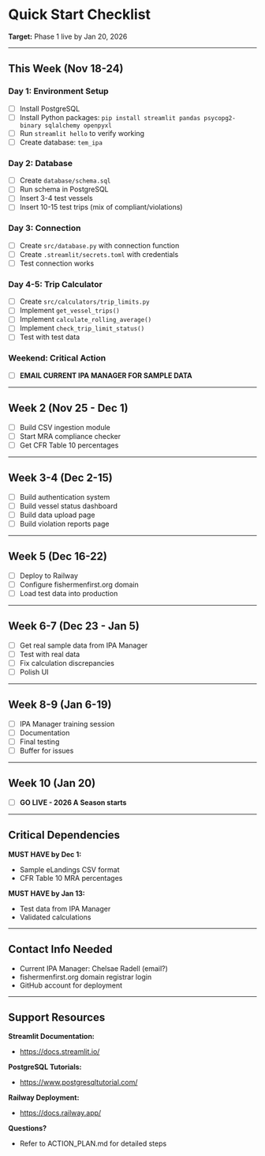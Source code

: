 # Quick Start Checklist

**Target:** Phase 1 live by Jan 20, 2026

---

## This Week (Nov 18-24)

### Day 1: Environment Setup
- [ ] Install PostgreSQL
- [ ] Install Python packages: `pip install streamlit pandas psycopg2-binary sqlalchemy openpyxl`
- [ ] Run `streamlit hello` to verify working
- [ ] Create database: `tem_ipa`

### Day 2: Database
- [ ] Create `database/schema.sql`
- [ ] Run schema in PostgreSQL
- [ ] Insert 3-4 test vessels
- [ ] Insert 10-15 test trips (mix of compliant/violations)

### Day 3: Connection
- [ ] Create `src/database.py` with connection function
- [ ] Create `.streamlit/secrets.toml` with credentials
- [ ] Test connection works

### Day 4-5: Trip Calculator
- [ ] Create `src/calculators/trip_limits.py`
- [ ] Implement `get_vessel_trips()`
- [ ] Implement `calculate_rolling_average()`
- [ ] Implement `check_trip_limit_status()`
- [ ] Test with test data

### Weekend: Critical Action
- [ ] **EMAIL CURRENT IPA MANAGER FOR SAMPLE DATA**

---

## Week 2 (Nov 25 - Dec 1)

- [ ] Build CSV ingestion module
- [ ] Start MRA compliance checker
- [ ] Get CFR Table 10 percentages

---

## Week 3-4 (Dec 2-15)

- [ ] Build authentication system
- [ ] Build vessel status dashboard
- [ ] Build data upload page
- [ ] Build violation reports page

---

## Week 5 (Dec 16-22)

- [ ] Deploy to Railway
- [ ] Configure fishermenfirst.org domain
- [ ] Load test data into production

---

## Week 6-7 (Dec 23 - Jan 5)

- [ ] Get real sample data from IPA Manager
- [ ] Test with real data
- [ ] Fix calculation discrepancies
- [ ] Polish UI

---

## Week 8-9 (Jan 6-19)

- [ ] IPA Manager training session
- [ ] Documentation
- [ ] Final testing
- [ ] Buffer for issues

---

## Week 10 (Jan 20)

- [ ] **GO LIVE - 2026 A Season starts**

---

## Critical Dependencies

**MUST HAVE by Dec 1:**
- Sample eLandings CSV format
- CFR Table 10 MRA percentages

**MUST HAVE by Jan 13:**
- Test data from IPA Manager
- Validated calculations

---

## Contact Info Needed

- Current IPA Manager: Chelsae Radell (email?)
- fishermenfirst.org domain registrar login
- GitHub account for deployment

---

## Support Resources

**Streamlit Documentation:**
- https://docs.streamlit.io/

**PostgreSQL Tutorials:**
- https://www.postgresqltutorial.com/

**Railway Deployment:**
- https://docs.railway.app/

**Questions?**
- Refer to ACTION_PLAN.md for detailed steps

